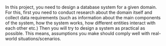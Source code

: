 In this project, you need to design a database system for a given domain. For this, first you need to conduct research about the domain itself and collect data requirements (such as information about the main components of the system, how the system works, how different entities interact with each other etc.) Then you will try to design a system as practical as possible. This means, assumptions you make should comply well with real-world situations/scenarios.
